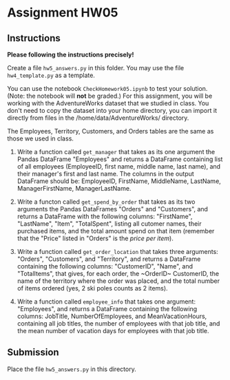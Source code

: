 # Assignment HW05
## Instructions
**Please following the instructions precisely!**


Create a file `hw5_answers.py` in this folder. You may use the file `hw4_template.py` as a template.

You can use the notebook `CheckHomework05.ipynb` to test your solution. (Note: the notebook will **not** be graded.)
For this assignment, you will be working with the AdventureWorks dataset that we studied in class. You don't need to copy the dataset into your home directory, you can import it directly from files in the /home/data/AdventureWorks/ directory. 

<!-- Please use the HW05_Submission Jupyter notebook to complete your assignment. This notebook will generate hw5_answers.py, which will be the file submitted for grading.
-->

The Employees, Territory, Customers, and Orders tables are the same as those we used in class.

1. Write a function called `get_manager` that takes as its one argument the Pandas DataFrame "Employees" and returns a DataFrame containing list of all employees (EmployeeID, first name, middle name, last name), and their manager's first and last name. The columns in the output DataFrame should be: EmployeeID, FirstName, MiddleName, LastName, ManagerFirstName, ManagerLastName.

2. Write a functon called `get_spend_by_order` that takes as its two arguments the Pandas DataFrames "Orders" and "Customers", and returns a DataFrame with the following columns: "FirstName", "LastName",  "Item", "TotalSpent", listing all cutomer names, their purchased items, and the total amount spend on that item (remember that the "Price" listed in "Orders" is the _price per item_).

3. Write a function called `get_order_location` that takes three arguments: "Orders", "Customers", and "Territory", and returns a DataFrame containing the following columns: "CustomerID", "Name", and "TotalItems", that gives, for each order, the ~OrderID~ CustomerID, the name of the territory where the order was placed, and the total number of items ordered (yes, 2 ski poles counts as 2 items). 

4. Write a function called `employee_info` that takes one argument: "Employees", and returns a DataFrame containing the following columns: JobTitle, NumberOfEmployees, and MeanVacationHours, containing all job titles, the number of employees with that job title, and the mean number of vacation days for employees with that job title. 

## Submission
Place the file `hw5_answers.py` in this directory.
